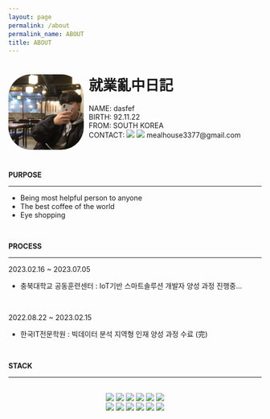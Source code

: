 ```yaml
---
layout: page
permalink: /about
permalink_name: ABOUT
title: ABOUT
---
```

<div class="top">
    <div class="box" style="background: #BDBDBD;">
        <img class="profile" src="assets/profile_pic.jpeg">
    </div>
    <div>
        <h1>就業亂中日記</h1>
        NAME: dasfef<br>
        BIRTH: 92.11.22<br>
        FROM: SOUTH KOREA<br>
        CONTACT: <a href="https://www.instagram.com/das_fef" target="_blank"><img src="https://img.shields.io/badge/Instagram-E4405F?style=plastic&logo=Instagram&logoColor=white"></a> <img src="https://img.shields.io/badge/Gmail-EA4335?style=plastic&logo=Gmail&logoColor=white">
        mealhouse3377@gmail.com
    </div>
</div>

<br>

**PURPOSE**

--- 

- Being most helpful person to anyone
- The best coffee of the world
- Eye shopping

<br>

**PROCESS**

---

2023.02.16 ~ 2023.07.05
- 충북대학교 공동훈련센터 : IoT기반 스마트솔루션 개발자 양성 과정 진행중...

<br>

2022.08.22 ~ 2023.02.15
- 한국IT전문학원 : 빅데이터 분석 지역형 인재 양성 과정 수료 (完)

<br>

**STACK**

---
<div class="stack">
<br>
    <img src="https://img.shields.io/badge/Python-3776AB?style=plastic&logo=Python&logoColor=white"> <img src="https://img.shields.io/badge/C-A8B9CC?style=plastic&logo=C&logoColor=white"> <img src="https://img.shields.io/badge/Java-007396?style=plastic&logo=OpenJDK&logoColor=white"> <img src="https://img.shields.io/badge/Django-092E20?style=plastic&logo=Django&logoColor=white"> <img src="https://img.shields.io/badge/Tensorflow-FF6F00?style=plastic&logo=TensorFlow&logoColor=white"> <img src="https://img.shields.io/badge/R-276DC3?style=plastic&logo=R&logoColor=white"><br>
    <img src="https://img.shields.io/badge/MySql-4479A1?style=plastic&logo=MySql&logoColor=white"> <img src="https://img.shields.io/badge/MariaDB-003545?style=plastic&logo=MariaDB&logoColor=white"> <img src="https://img.shields.io/badge/Oracle-F80000?style=plastic&logo=Oracle&logoColor=white"> <img src="https://img.shields.io/badge/Jupyter-F37626?style=plastic&logo=Jupyter&logoColor=white"> <img src="https://img.shields.io/badge/Qt-41CD52?style=plastic&logo=Qt&logoColor=white"> <img src="https://img.shields.io/badge/SQLite-003B57?style=plastic&logo=SQLite&logoColor=white">  
    <br>
</div>



<!-- <div class="middle">
    <h1>STACK</h1>
    <img src="https://img.shields.io/badge/Python-3776AB?style=plastic&logo=Python&logoColor=white"> <img src="https://img.shields.io/badge/C-A8B9CC?style=plastic&logo=C&logoColor=white"> <img src="https://img.shields.io/badge/Java-007396?style=plastic&logo=OpenJDK&logoColor=white"> <img src="https://img.shields.io/badge/Django-092E20?style=plastic&logo=Django&logoColor=white"> <img src="https://img.shields.io/badge/Tensorflow-FF6F00?style=plastic&logo=TensorFlow&logoColor=white"> <img src="https://img.shields.io/badge/R-276DC3?style=plastic&logo=R&logoColor=white"><br> 
    <img src="https://img.shields.io/badge/MySql-4479A1?style=plastic&logo=MySql&logoColor=white"> <img src="https://img.shields.io/badge/MariaDB-003545?style=plastic&logo=MariaDB&logoColor=white"> <img src="https://img.shields.io/badge/Oracle-F80000?style=plastic&logo=Oracle&logoColor=white"> <img src="https://img.shields.io/badge/Jupyter-F37626?style=plastic&logo=Jupyter&logoColor=white"> <img src="https://img.shields.io/badge/Qt-41CD52?style=plastic&logo=Qt&logoColor=white"> <img src="https://img.shields.io/badge/SQLite-003B57?style=plastic&logo=SQLite&logoColor=white">
    <p>여기에 자기소개를 넣어볼까요?</p>
</div> -->
<style>
    .box{
        width: 150px;
        height: 150px;
        border-radius: 30%;
        overflow: hidden;
        float: left;
        margin-right: 10px;
    }
    .profile{
        width: 100%;
        height: 100%;
        object-fit: cover;
    }
    .top {
        width: 100%;
        height: 160px;
    }
    .middle{
        width: 100%;
        height: 300px;
        /* background-color: white; */
        margin-top: 30px;
        text-align: center;
    }
    .stack{
        text-align: center;
    }
</style>